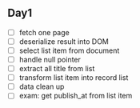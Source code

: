 ## Day1

- [ ] fetch one page
- [ ] deserialize result into DOM
- [ ] select list item from document
- [ ] handle null pointer
- [ ] extract all title from list
- [ ] transform list item into record list
- [ ] data clean up
- [ ] exam: get publish_at from list item
